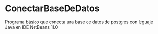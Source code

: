 # ConectarBaseDeDatos
Programa básico que conecta una base de datos  de postgres con leguaje Java en IDE NetBeans 11.0
